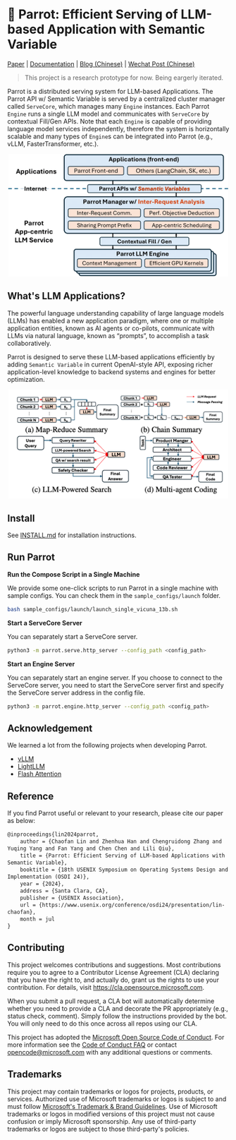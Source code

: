 # 🦜 Parrot: Efficient Serving of LLM-based Application with Semantic Variable

[Paper](https://arxiv.org/abs/2405.19888) | [Documentation](docs/) | [Blog (Chinese)](https://me.tric.space/2024/06/22/parrot-osdi24/) | [Wechat Post (Chinese)](https://mp.weixin.qq.com/s/3wAgV9ehbqgk_gVhSGYARQ)

> This project is a research prototype for now. Being eargerly iterated.

Parrot is a distributed serving system for LLM-based Applications. The Parrot API w/ Semantic Variable is served by a centralized cluster manager called `ServeCore`, which manages many `Engine` instances. Each Parrot `Engine` runs a single LLM model and communicates with `ServeCore` by contextual Fill/Gen APIs. Note that each `Engine` is capable of providing language model services independently, therefore the system is horizontally scalable and many types of `Engine`s can be integrated into Parrot (e.g., vLLM, FasterTransformer, etc.).

<div align="center">
  <img src="docs/assets/arch_paper_ver.png" width="500px" />
</div>

## What's LLM Applications?

The powerful language understanding capability of large language models (LLMs) has enabled a new application paradigm, where one or multiple application entities, known as AI agents or co-pilots, communicate with LLMs via natural language, known as “prompts”, to accomplish a task collaboratively. 

Parrot is designed to serve these LLM-based applications efficiently by adding `Semantic Variable` in current OpenAI-style API, exposing richer application-level knowledge to backend systems and engines for better optimization.

<div align="center">
  <img src="docs/assets/app_examples.png" width="500px" />
</div>

## Install

See [INSTALL.md](INSTALL.md) for installation instructions.

## Run Parrot

**Run the Compose Script in a Single Machine**

We provide some one-click scripts to run Parrot in a single machine with sample configs. You can check them in the `sample_configs/launch` folder.

```bash
bash sample_configs/launch/launch_single_vicuna_13b.sh
```

<!-- **Run Docker Compose in a Cluster**

TODO -->

**Start a ServeCore Server**

You can separately start a ServeCore server.

```bash
python3 -m parrot.serve.http_server --config_path <config_path>
```

**Start an Engine Server**

You can separately start an engine server. If you choose to connect to the ServeCore server, you need to start the ServeCore server first and specify the ServeCore server address in the config file.

```bash
python3 -m parrot.engine.http_server --config_path <config_path>
```

## Acknowledgement

We learned a lot from the following projects when developing Parrot.
- [vLLM](https://github.com/vllm-project/vllm)
- [LightLLM](https://github.com/ModelTC/lightllm)
- [Flash Attention](https://github.com/Dao-AILab/flash-attention)

## Reference

If you find Parrot useful or relevant to your research, please cite our paper as below:

```
@inproceedings{lin2024parrot,
    author = {Chaofan Lin and Zhenhua Han and Chengruidong Zhang and Yuqing Yang and Fan Yang and Chen Chen and Lili Qiu},
    title = {Parrot: Efficient Serving of LLM-based Applications with Semantic Variable},
    booktitle = {18th USENIX Symposium on Operating Systems Design and Implementation (OSDI 24)},
    year = {2024},
    address = {Santa Clara, CA},
    publisher = {USENIX Association},
    url = {https://www.usenix.org/conference/osdi24/presentation/lin-chaofan},
    month = jul
}
```

## Contributing

This project welcomes contributions and suggestions.  Most contributions require you to agree to a
Contributor License Agreement (CLA) declaring that you have the right to, and actually do, grant us
the rights to use your contribution. For details, visit https://cla.opensource.microsoft.com.

When you submit a pull request, a CLA bot will automatically determine whether you need to provide
a CLA and decorate the PR appropriately (e.g., status check, comment). Simply follow the instructions
provided by the bot. You will only need to do this once across all repos using our CLA.

This project has adopted the [Microsoft Open Source Code of Conduct](https://opensource.microsoft.com/codeofconduct/).
For more information see the [Code of Conduct FAQ](https://opensource.microsoft.com/codeofconduct/faq/) or
contact [opencode@microsoft.com](mailto:opencode@microsoft.com) with any additional questions or comments.

## Trademarks

This project may contain trademarks or logos for projects, products, or services. Authorized use of Microsoft
trademarks or logos is subject to and must follow
[Microsoft's Trademark & Brand Guidelines](https://www.microsoft.com/en-us/legal/intellectualproperty/trademarks/usage/general).
Use of Microsoft trademarks or logos in modified versions of this project must not cause confusion or imply Microsoft sponsorship.
Any use of third-party trademarks or logos are subject to those third-party's policies.
